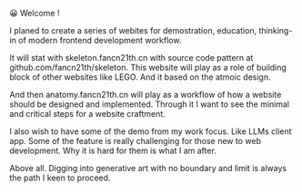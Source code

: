 😀 Welcome !

I planed to create a series of webites for demostration, education, thinking-in of modern frontend development workflow.  

It will stat with skeleton.fancn21th.cn with source code pattern at github.com/fancn21th/skeleton. This website will play as a role of building block of other websites like LEGO. And it based on the atmoic design. 

And then anatomy.fancn21th.cn will play as a workflow of how a website should be designed and implemented. Through it I want to see the minimal and critical steps for a website craftment.

I also wish to have some of the demo from my work focus. Like LLMs client app. Some of the feature is really challenging for those new to web development. Why it is hard for them is what I am after.

Above all.  Digging into generative art with no boundary and limit is always the path I keen to proceed. 
